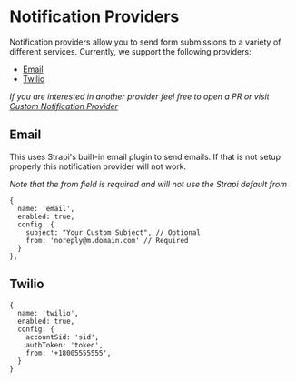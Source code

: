 # Notification Providers

Notification providers allow you to send form submissions to a variety of different services. Currently, we support the following providers:

- [Email](#email)
- [Twilio](#twilio)

_If you are interested in another provider feel free to open a PR or visit [Custom Notification Provider](/advanced/custom-notification-provider)_

## Email

This uses Strapi's built-in email plugin to send emails. If that is not setup properly this notification provider will
not work.

_Note that the from field is required and will not use the Strapi default from_

```
{
  name: 'email',
  enabled: true,
  config: {
    subject: "Your Custom Subject", // Optional
    from: 'noreply@m.domain.com' // Required
  }
},
```

## Twilio

```
{
  name: 'twilio',
  enabled: true,
  config: {
    accountSid: 'sid',
    authToken: 'token',
    from: '+18005555555',
  }
}
```
